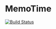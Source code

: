 # MemoTime

[![Build Status](https://travis-ci.org/bielu000/MemoTime.svg?branch=dev)](https://travis-ci.org/bielu000/MemoTime)

